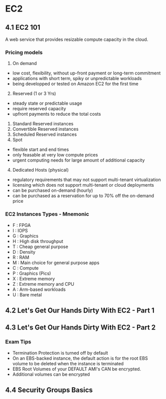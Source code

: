 # EC2

## 4.1 EC2 101
A web service that provides resizable compute capacity in the cloud.

### Pricing models
1. On demand
  - low cost, flexibility, without up-front payment or long-term commitment
  - applications with short term, spiky or unpredictable workloads
  - being developped or tested on Amazon EC2 for the first time
2. Reserved (1 or 3 Yrs)
  - steady state or predictable usage
  - require reserved capacity
  - upfront payments to reduce the total costs
  1. Standard Reserved instances
  2. Convertible Reserved instances
  3. Scheduled Reserved instances
3. Spot
  - flexible start and end times
  - only feasable at very low compute prices
  - urgent computing needs for large amount of additional capacity
4. Dedicated Hosts (physical)
  - regulatory requirements that may not support multi-tenant virtualization
  - licensing which does not support multi-tenant or cloud deployments
  - can be purchased on-demand (hourly)
  - can be purchased as a reservation for up to 70% off the on-demand price
  
### EC2 Instances Types - Mnemonic
- F : FPGA
- I : IOPS
- G : Graphics
- H : High disk throughput
- T : Cheap general purpose
- D : Density
- R : RAM
- M : Main choice for general purpose apps
- C : Compute
- P : Graphics (Pics)
- X : Extreme memory
- Z : Extreme memory and CPU
- A : Arm-based workloads
- U : Bare metal

## 4.2 Let's Get Our Hands Dirty With EC2 - Part 1

## 4.3 Let's Get Our Hands Dirty With EC2 - Part 2
### Exam Tips
- Termination Protection is turned off by default
- On an EBS-backed instance, the default action is for the root EBS volume to be deleted when the instance is terminated
- EBS Root Volumes of your DEFAULT AMI's CAN be encrypted.
- Additional volumes can be encrypted

## 4.4 Security Groups Basics
